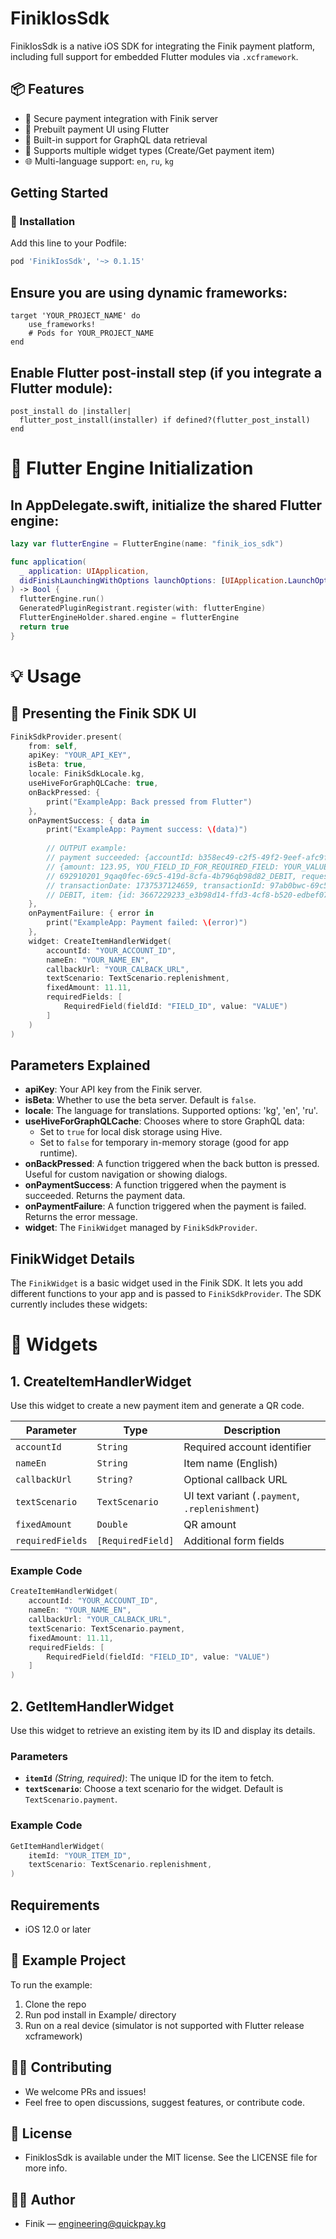 # FinikIosSdk

FinikIosSdk is a native iOS SDK for integrating the Finik payment platform, including full support for embedded Flutter modules via `.xcframework`.


## 📦 Features

- 🔐 Secure payment integration with Finik server
- 📲 Prebuilt payment UI using Flutter
- 📡 Built-in support for GraphQL data retrieval
- 🧱 Supports multiple widget types (Create/Get payment item)
- 🌐 Multi-language support: `en`, `ru`, `kg`


## Getting Started

### 🔧 Installation

Add this line to your Podfile:

```ruby
pod 'FinikIosSdk', '~> 0.1.15'
```


## Ensure you are using dynamic frameworks:

```
target 'YOUR_PROJECT_NAME' do
    use_frameworks!
    # Pods for YOUR_PROJECT_NAME
end
```

## Enable Flutter post-install step (if you integrate a Flutter module):

```
post_install do |installer|
  flutter_post_install(installer) if defined?(flutter_post_install)
end
```

# 🧠 Flutter Engine Initialization

## In AppDelegate.swift, initialize the shared Flutter engine:

``` swift
lazy var flutterEngine = FlutterEngine(name: "finik_ios_sdk")

func application(
  _ application: UIApplication,
  didFinishLaunchingWithOptions launchOptions: [UIApplication.LaunchOptionsKey: Any]?
) -> Bool {
  flutterEngine.run()
  GeneratedPluginRegistrant.register(with: flutterEngine)
  FlutterEngineHolder.shared.engine = flutterEngine
  return true
}    
```


# 💡 Usage

## 📲 Presenting the Finik SDK UI

```swift
FinikSdkProvider.present(
    from: self,
    apiKey: "YOUR_API_KEY",
    isBeta: true,
    locale: FinikSdkLocale.kg,
    useHiveForGraphQLCache: true,
    onBackPressed: {
        print("ExampleApp: Back pressed from Flutter")
    },
    onPaymentSuccess: { data in
        print("ExampleApp: Payment success: \(data)")
        
        // OUTPUT example:
        // payment succeeded: {accountId: b358ec49-c2f5-49f2-9eef-afc9f47efeb2, amount: 123.95, fields:
        // {amount: 123.95, YOU_FIELD_ID_FOR_REQUIRED_FIELD: YOUR_VALUE}, id:
        // 692910201_9qaq0fec-69c5-419d-8cfa-4b796qb98d82_DEBIT, requestDate: 1737537122065, status: SUCCEEDED,
        // transactionDate: 1737537124659, transactionId: 97ab0bwc-69c5-419d-8cfa-4b7963b98b82, transactionType:
        // DEBIT, item: {id: 3667229233_e3b98d14-ffd3-4cf8-b520-edbef079c3f0}}
    },
    onPaymentFailure: { error in
        print("ExampleApp: Payment failed: \(error)")
    },
    widget: CreateItemHandlerWidget(
        accountId: "YOUR_ACCOUNT_ID",
        nameEn: "YOUR_NAME_EN",
        callbackUrl: "YOUR_CALBACK_URL",
        textScenario: TextScenario.replenishment,
        fixedAmount: 11.11,
        requiredFields: [
            RequiredField(fieldId: "FIELD_ID", value: "VALUE")
        ]
    )
)
```


## Parameters Explained

- **apiKey**: Your API key from the Finik server.
- **isBeta**: Whether to use the beta server. Default is `false`.
- **locale**: The language for translations. Supported options: 'kg', 'en', 'ru'.
- **useHiveForGraphQLCache**: Chooses where to store GraphQL data:
  - Set to `true` for local disk storage using Hive.
  - Set to `false` for temporary in-memory storage (good for app runtime).
- **onBackPressed**: A function triggered when the back button is pressed. Useful for
  custom navigation or showing dialogs.
- **onPaymentSuccess**: A function triggered when the payment is succeeded. Returns the payment data.
- **onPaymentFailure**: A function triggered when the payment is failed. Returns the error message.
- **widget**: The `FinikWidget` managed by `FinikSdkProvider`.


## FinikWidget Details

The `FinikWidget` is a basic widget used in the Finik SDK. It lets you add different functions
to your app and is passed to `FinikSdkProvider`. The SDK currently includes these widgets:


# 🧩 Widgets

## 1. CreateItemHandlerWidget

Use this widget to create a new payment item and generate a QR code.

| Parameter        | Type              | Description                                    |
|------------------|-------------------|------------------------------------------------|
| `accountId`      | `String`          | Required account identifier                    |
| `nameEn`         | `String`          | Item name (English)                            |
| `callbackUrl`    | `String?`         | Optional callback URL                          |
| `textScenario`   | `TextScenario`    | UI text variant (`.payment`, `.replenishment`) |
| `fixedAmount`    | `Double`          | QR amount                                      |
| `requiredFields` | `[RequiredField]` | Additional form fields                         |


### Example Code

```swift
CreateItemHandlerWidget(
    accountId: "YOUR_ACCOUNT_ID",
    nameEn: "YOUR_NAME_EN",
    callbackUrl: "YOUR_CALBACK_URL",
    textScenario: TextScenario.payment,
    fixedAmount: 11.11,
    requiredFields: [
        RequiredField(fieldId: "FIELD_ID", value: "VALUE")
    ]
)
```


## 2. GetItemHandlerWidget

Use this widget to retrieve an existing item by its ID and display its details.

### Parameters

- **`itemId`** *(String, required)*: The unique ID for the item to fetch.
- **`textScenario`**: Choose a text scenario for the widget. Default is `TextScenario.payment`.

### Example Code

```swift
GetItemHandlerWidget(
    itemId: "YOUR_ITEM_ID",
    textScenario: TextScenario.replenishment,
)
```

## Requirements

- iOS 12.0 or later


## 📁 Example Project
To run the example:
1. Clone the repo
2. Run pod install in Example/ directory
3. Run on a real device (simulator is not supported with Flutter release xcframework)


## 🙋‍♂️ Contributing
- We welcome PRs and issues!
- Feel free to open discussions, suggest features, or contribute code.


## 📄 License
- FinikIosSdk is available under the MIT license. See the LICENSE file for more info.


## 👨‍💻 Author
- Finik — engineering@quickpay.kg

